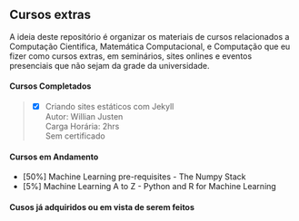 ## Cursos extras
A ideia deste repositório é organizar os materiais de cursos relacionados a Computação Cientifica, Matemática Computacional, e Computação que eu fizer como cursos extras, em seminários, sites onlines e eventos presenciais que não sejam da grade da universidade.



#### Cursos Completados
> - [x] Criando sites estáticos com Jekyll <br>
  > Autor: Willian Justen <br>
  > Carga Horária: 2hrs<br>
  > Sem certificado

#### Cursos em Andamento
- [50%] Machine Learning pre-requisites - The Numpy Stack
- [5%] Machine Learning A to Z - Python and R for Machine Learning

#### Cusos já adquiridos ou em vista de serem feitos
